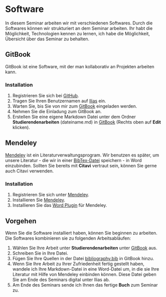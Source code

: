 # Software

In diesem Seminar arbeiten wir mit verschiedenen Softwares. Durch die Softwares können wir strukturiert an dem Seminar arbeiten. Ihr habt die Möglichkeit, Technologien kennen zu lernen, ich habe die Möglichkeit, Übersicht über das Seminar zu behalten.

## GitBook

GitBook ist eine Software, mit der man kollaborativ an Projekten arbeiten kann.

### Installation
1. Registrieren Sie sich bei [GitHub](https://github.com/join). 
2. Tragen Sie Ihren Benutzernamen auf [Ilias](https://ilias.uni-freiburg.de/goto.php?target=exc_570730&client_id=unifreiburg) ein.
3. Warten Sie, bis Sie von mir zum [GitBook](https://www.gitbook.com/book/ch-bu/seminar-bildungssysteme-2016/) eingeladen werden.
4. Nehmen Sie die Einladung zum GitBook an. 
5. Erstellen Sie eine eigene Markdown Datei unter dem Ordner **Studierendenarbeiten** (dateiname.md) in [GitBook](https://www.gitbook.com/book/ch-bu/seminar-bildungssysteme-2016/) (Rechts oben auf **Edit** klicken).


## Mendeley

[Mendeley](https://www.mendeley.com/) ist ein Literaturverwaltungsprogram. Wir benutzen es später, um unsere Literatur - die wir in einer [BibTex-Datei](http://www.fb10.uni-bremen.de/anglistik/langpro/bibliographies/jacobsen-bibtex.html) speichern - in Word einzubinden. Sollten Sie bereits mit **Citavi** vertraut sein, können Sie gerne auch Citavi verwenden.

### Installation

1. Registrieren Sie sich unter [Mendeley](https://www.mendeley.com/join/). 
2. Installieren Sie [Mendeley](https://www.mendeley.com/).
3. Installieren Sie das [Word Plugin](http://support.mendeley.com/customer/en/portal/articles/168756-installing-and-using-the-word-plugin-in-windows) für Mendeley. 


## Vorgehen

Wenn Sie die Software installiert haben, können Sie beginnen zu arbeiten. Die Softwares kombinieren sie zu folgenden Arbeitsabläufen:

1. Wählen Sie Ihre Arbeit unter **Studierendenarbeiten** unter [GitBook](https://www.gitbook.com/book/ch-bu/seminar-bildungssysteme-2016/) aus. 
2. Schreiben Sie in Ihre Datei.
3. Fügen Sie Ihre Quellen in der Datei [bibliography.bib](https://www.gitbook.com/book/ch-bu/seminar-bildungssysteme-2016/edit#/edit/master/bibliography.bib) in GitBook hinzu.
4. Wenn Sie Ihre Arbeit zu Ihrer Zufriedenheit fertig gestellt haben, wandele ich Ihre Markdown-Datei in eine Word-Datei um, in die sie Ihre Literatur mit Hilfe von Mendeley einbinden können. Diese Datei geben Sie am Ende des Seminars digital unter Ilias ab.
5. Am Ende des Seminars sende ich Ihnen das fertige **Buch** zum Seminar zu.
